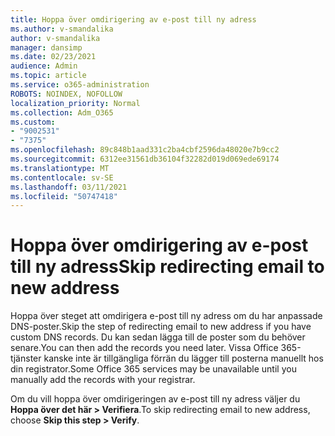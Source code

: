 ```yaml
---
title: Hoppa över omdirigering av e-post till ny adress
ms.author: v-smandalika
author: v-smandalika
manager: dansimp
ms.date: 02/23/2021
audience: Admin
ms.topic: article
ms.service: o365-administration
ROBOTS: NOINDEX, NOFOLLOW
localization_priority: Normal
ms.collection: Adm_O365
ms.custom:
- "9002531"
- "7375"
ms.openlocfilehash: 89c848b1aad331c2ba4cbf2596da48020e7b9cc2
ms.sourcegitcommit: 6312ee31561db36104f32282d019d069ede69174
ms.translationtype: MT
ms.contentlocale: sv-SE
ms.lasthandoff: 03/11/2021
ms.locfileid: "50747418"
---
```

# <a name="skip-redirecting-email-to-new-address"></a><span data-ttu-id="e0275-102">Hoppa över omdirigering av e-post till ny adress</span><span class="sxs-lookup"><span data-stu-id="e0275-102">Skip redirecting email to new address</span></span>

<span data-ttu-id="e0275-103">Hoppa över steget att omdirigera e-post till ny adress om du har anpassade DNS-poster.</span><span class="sxs-lookup"><span data-stu-id="e0275-103">Skip the step of redirecting email to new address if you have custom DNS records.</span></span> <span data-ttu-id="e0275-104">Du kan sedan lägga till de poster som du behöver senare.</span><span class="sxs-lookup"><span data-stu-id="e0275-104">You can then add the records you need later.</span></span> <span data-ttu-id="e0275-105">Vissa Office 365-tjänster kanske inte är tillgängliga förrän du lägger till posterna manuellt hos din registrator.</span><span class="sxs-lookup"><span data-stu-id="e0275-105">Some Office 365 services may be unavailable until you manually add the records with your registrar.</span></span>

<span data-ttu-id="e0275-106">Om du vill hoppa över omdirigeringen av e-post till ny adress väljer du **Hoppa över det här > Verifiera**.</span><span class="sxs-lookup"><span data-stu-id="e0275-106">To skip redirecting email to new address, choose **Skip this step > Verify**.</span></span>